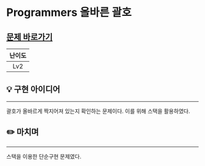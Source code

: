 # Programmers 올바른 괄호
## [문제 바로가기](https://school.programmers.co.kr/learn/courses/30/lessons/12909)
|난이도|
| :--: |
| Lv2 |

## 💡 구현 아이디어
---
괄호가 올바르게 짝지어져 있는지 확인하는 문제이다. 이를 위해 스택을 활용하였다.


## ✏️ 마치며
---
스택을 이용한 단순구현 문제였다.

